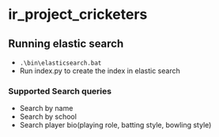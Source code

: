 # ir_project_cricketers

## Running elastic search
- `.\bin\elasticsearch.bat`
- Run index.py to create the index in elastic search


### Supported Search queries
- Search by name
- Search by school
- Search player bio(playing role, batting style, bowling style)